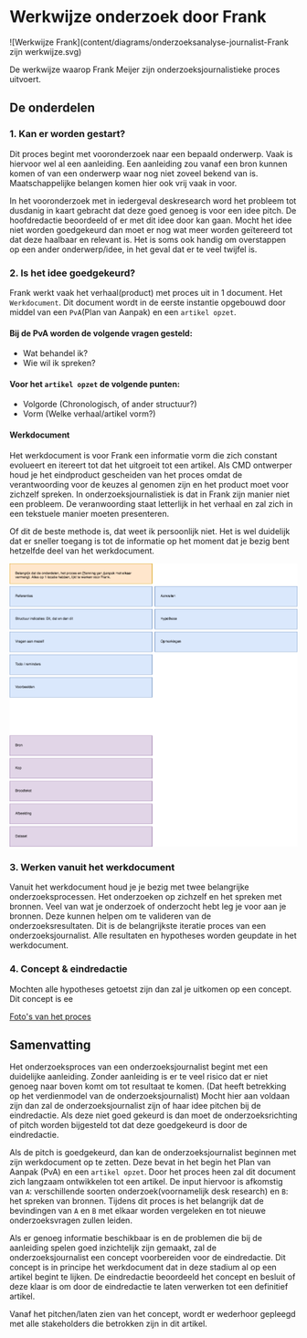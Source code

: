 # Werkwijze onderzoek door Frank

![Werkwijze Frank](content/diagrams/onderzoeksanalyse-journalist-Frank zijn werkwijze.svg)



De werkwijze waarop Frank Meijer zijn onderzoeksjournalistieke proces uitvoert.


## De onderdelen

### 1. Kan er worden gestart?
Dit proces begint met vooronderzoek naar een bepaald onderwerp. Vaak is hiervoor wel al een aanleiding. Een aanleiding zou vanaf een bron kunnen komen of van een onderwerp waar nog niet zoveel bekend van is. Maatschappelijke belangen komen hier ook vrij vaak in voor.

In het vooronderzoek met in iedergeval deskresearch word het probleem tot dusdanig in kaart gebracht dat deze goed genoeg is voor een idee pitch. De hoofdredactie beoordeeld of er met dit idee door kan gaan. Mocht het idee niet worden goedgekeurd dan moet er nog wat meer worden geïtereerd tot dat deze haalbaar en relevant is. Het is soms ook handig om overstappen op een ander onderwerp/idee, in het geval dat er te veel twijfel is.


### 2. Is het idee goedgekeurd?
Frank werkt vaak het verhaal(product) met proces uit in 1 document. Het `Werkdocument`. Dit document wordt in de eerste instantie opgebouwd door middel van een `PvA`(Plan van Aanpak) en een `artikel opzet`.

#### Bij de PvA worden de volgende vragen gesteld:
* Wat behandel ik?
* Wie wil ik spreken?

#### Voor het `artikel opzet` de volgende punten:
* Volgorde (Chronologisch, of ander structuur?)
* Vorm (Welke verhaal/artikel vorm?)


#### Werkdocument
Het werkdocument is voor Frank een informatie vorm die zich constant evolueert en itereert tot dat het uitgroeit tot een artikel. 
Als CMD ontwerper houd je het eindproduct gescheiden van het proces omdat de verantwoording voor de keuzes al genomen zijn en het product moet voor zichzelf spreken. In onderzoeksjournalistiek is dat in Frank zijn manier niet een probleem. De veranwoording staat letterlijk in het verhaal en zal zich in een tekstuele manier moeten presenteren.

Of dit de beste methode is, dat weet ik persoonlijk niet. Het is wel duidelijk dat er sneller toegang is tot de informatie op het moment dat je bezig bent hetzelfde deel van het werkdocument.



![Alles op 1 locatie & kolommen voor data inventarisatie](content/diagrams/onderzoeksanalyse-journalist-Werkdocument.png)

### 3. Werken vanuit het werkdocument
Vanuit het werkdocument houd je je bezig met twee belangrijke onderzoeksprocessen. Het onderzoeken op zichzelf en het spreken met bronnen. Veel van wat je onderzoek of onderzocht hebt leg je voor aan je bronnen. Deze kunnen helpen om te valideren van de onderzoeksresultaten. Dit is de belangrijkste iteratie proces van een onderzoeksjournalist. Alle resultaten en hypotheses worden geupdate in het werkdocument. 


### 4. Concept & eindredactie
Mochten alle hypotheses getoetst zijn dan zal je uitkomen op een concept. Dit concept is ee


[Foto's van het proces](fotos.md)


## Samenvatting
Het onderzoeksproces van een onderzoeksjournalist begint met een duidelijke aanleiding. Zonder aanleiding is er te veel risico dat er niet genoeg naar boven komt om tot resultaat te komen. (Dat heeft betrekking op het verdienmodel van de onderzoeksjournalist) Mocht hier aan voldaan zijn dan zal de onderzoeksjournalist zijn of haar idee pitchen bij de eindredactie. Als deze niet goed gekeurd is dan moet de onderzoeksrichting of pitch worden bijgesteld tot dat deze goedgekeurd is door de eindredactie.

Als de pitch is goedgekeurd, dan kan de onderzoeksjournalist beginnen met zijn werkdocument op te zetten. Deze bevat in het begin het Plan van Aanpak (PvA) en een `artikel opzet`. Door het proces heen zal dit document zich langzaam ontwikkelen tot een artikel. De input hiervoor is afkomstig van `A`: verschillende soorten onderzoek(voornamelijk desk research) en `B`: het spreken van bronnen. Tijdens dit proces is het belangrijk dat de bevindingen van `A` en `B` met elkaar worden vergeleken en tot nieuwe onderzoeksvragen zullen leiden. 

Als er genoeg informatie beschikbaar is en de problemen die bij de aanleiding spelen goed inzichtelijk zijn gemaakt, zal de onderzoeksjournalist een concept voorbereiden voor de eindredactie. Dit concept is in principe het werkdocument dat in deze stadium al op een artikel begint te lijken. De eindredactie beoordeeld het concept en besluit of deze klaar is om door de eindredactie te laten verwerken tot een definitief artikel.

Vanaf het pitchen/laten zien van het concept, wordt er wederhoor gepleegd met alle stakeholders die betrokken zijn in dit artikel.

